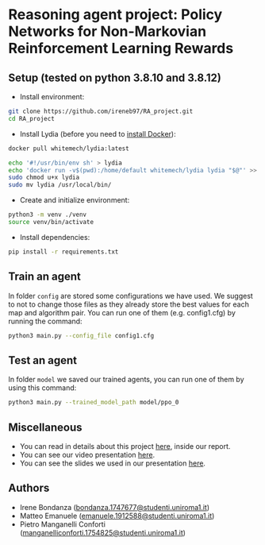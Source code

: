 # Reasoning agent project: Policy Networks for Non-Markovian Reinforcement Learning Rewards

## Setup (tested on python 3.8.10 and 3.8.12)

* Install environment:

```bash
git clone https://github.com/ireneb97/RA_project.git
cd RA_project
```

* Install Lydia (before you need to [install Docker](https://www.docker.com/get-started)):

```bash
docker pull whitemech/lydia:latest
```

```bash
echo '#!/usr/bin/env sh' > lydia
echo 'docker run -v$(pwd):/home/default whitemech/lydia lydia "$@"' >> lydia
sudo chmod u+x lydia
sudo mv lydia /usr/local/bin/
```

* Create and initialize environment:
```bash
python3 -m venv ./venv
source venv/bin/activate
```

* Install dependencies:

```bash
pip install -r requirements.txt
```

## Train an agent
In folder `config` are stored some configurations we have used. We suggest to not to change those files as they already store the best values for each map and algorithm pair. 
You can run one of them (e.g. config1.cfg) by running the command:
```bash
python3 main.py --config_file config1.cfg
```

## Test an agent
In folder `model` we saved our trained agents, you can run one of them by using this command:
```bash
python3 main.py --trained_model_path model/ppo_0
```

## Miscellaneous

- You can read in details about this project [here](https://github.com/ireneb97/RA_project/blob/main/Report%20Reasoning%20Agent.pdf), inside our report.
- You can see our video presentation [here]().
- You can see the slides we used in our presentation [here]().

## Authors

- Irene Bondanza (bondanza.1747677@studenti.uniroma1.it)
- Matteo Emanuele (emanuele.1912588@studenti.uniroma1.it)
- Pietro Manganelli Conforti (manganelliconforti.1754825@studenti.uniroma1.it)
